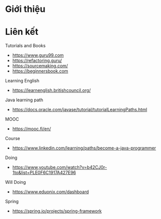 # Giới thiệu


# Liên kết
Tutorials and Books
- https://www.guru99.com
- https://refactoring.guru/
- https://sourcemaking.com/
- https://beginnersbook.com

Learning English
- https://learnenglish.britishcouncil.org/

Java learning path
- https://docs.oracle.com/javase/tutorial/tutorialLearningPaths.html

MOOC
- https://mooc.fi/en/

Course
- https://www.linkedin.com/learning/paths/become-a-java-programmer

Doing
- https://www.youtube.com/watch?v=b42CJ0r-1to&list=PLE0F6C1917A427E96

Will Doing
- https://www.eduonix.com/dashboard

Spring
- https://spring.io/projects/spring-framework
